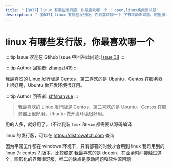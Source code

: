```yaml
---
title: "【Q037】linux 有哪些发行版，你最喜欢哪一个 | open,linux高频面试题"
description: "【Q037】linux 有哪些发行版，你最喜欢哪一个 字节跳动面试题、阿里腾讯面试题、美团小米面试题。"
---
```


# linux 有哪些发行版，你最喜欢哪一个

::: tip Issue
欢迎在 Gtihub Issue 中回答此问题: [Issue 38](https://github.com/shfshanyue/Daily-Question/issues/38)
:::

::: tip Author
回答者: [zhangzl419](https://github.com/zhangzl419)
:::

我最喜欢的 Linux 发行版是 Centos，第二喜欢的是 Ubuntu。Centos 在服务器上很好用，Ubuntu 做开发环境很好用。

::: tip Author
回答者: [shfshanyue](https://github.com/shfshanyue)
:::

> 我最喜欢的 Linux 发行版是 Centos，第二喜欢的是 Ubuntu。Centos 在服务器上很好用，Ubuntu 做开发环境很好用。

用的人多，就好用了。（不过我装 `tmux` 和 `vim` 都需要从源码编译

linux 的发行版，可以在 https://distrowatch.com 查询

因为平常工作都在 windows 环境下，只有部署的时候才会用到 linux
我司用到的 linux 为 centos 7 版本，比较稳定
我最喜欢的是 deepin，在业余时间接触过这个，图形化的界面很舒服，唯二的缺点是驱动问题和软件源问题
